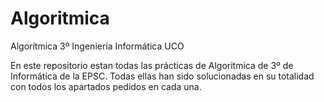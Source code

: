 # Algoritmica
Algorítmica 3º Ingeniería Informática UCO

En este repositorio estan todas las prácticas de Algoritmica de 3º de Informática de la EPSC. 
Todas ellas han sido solucionadas en su totalidad con todos los apartados pedidos en cada una.
